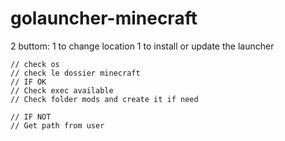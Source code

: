 # golauncher-minecraft

2 buttom:
1 to change location
1 to install or update the launcher


	// check os
	// check le dossier minecraft
	// IF OK
	// Check exec available
	// Check folder mods and create it if need

	// IF NOT
	// Get path from user
